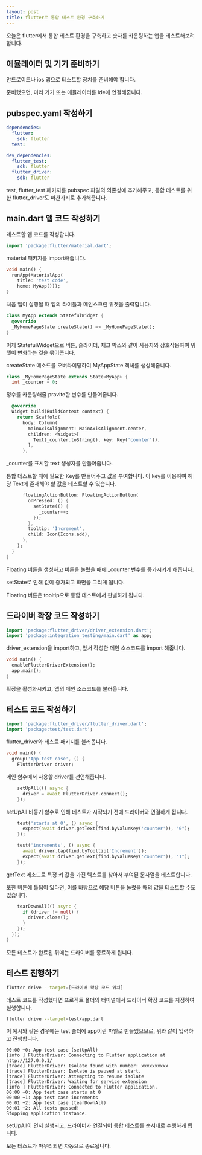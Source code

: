 ```yaml
---
layout: post
title: flutter로 통합 테스트 환경 구축하기
---
```


오늘은 flutter에서 통합 테스트 환경을 구축하고 숫자를 카운팅하는 앱을 테스트해보려 합니다.

## 에뮬레이터 및 기기 준비하기

안드로이드나 ios 앱으로 테스트할 장치를 준비해야 합니다.

준비했으면, 미리 기기 또는 에뮬레이터를 ide에 연결해줍니다.

## pubspec.yaml 작성하기

```yaml
dependencies:
  flutter:
    sdk: flutter
  test:

dev_dependencies:
  flutter_test:
    sdk: flutter
  flutter_driver:
    sdk: flutter
```

test, flutter_test 패키지를 pubspec 파일의 의존성에 추가해주고, 통합 테스트를 위한 flutter_driver도 마찬가지로 추가해줍니다.

## main.dart 앱 코드 작성하기

테스트할 앱 코드를 작성합니다.

```dart
import 'package:flutter/material.dart';
```

material 패키지를 import해줍니다.

```dart
void main() {
  runApp(MaterialApp(
    title: 'test code', 
    home: MyApp()));
}
```

처음 앱이 실행될 때 앱의 타이틀과 메인스크린 위젯을 출력합니다.

```dart
class MyApp extends StatefulWidget {
  @override
  _MyHomePageState createState() => _MyHomePageState();
}
```

이제 StatefulWidget으로 버튼, 슬라이더, 체크 박스와 같이 사용자와 상호작용하여 위젯이 변화하는 것을 묶어줍니다.

createState 메소드를 오버라이딩하여 MyAppState 객체를 생성해줍니다.

```dart
class _MyHomePageState extends State<MyApp> {
  int _counter = 0;
```

정수를 카운팅해줄 pravite한 변수를 만들어줍니다.

```dart
  @override
  Widget build(BuildContext context) {
    return Scaffold(
      body: Column(
        mainAxisAlignment: MainAxisAlignment.center,
        children: <Widget>[
          Text(_counter.toString(), key: Key('counter')),
        ],
      ),
```

_counter를 표시할 text 생성자를 만들어줍니다.

통합 테스트할 때에 필요한 Key를 만들어주고 값을 부여합니다.
이 key를 이용하여 해당 Text에 존재해야 할 값을 테스트할 수 있습니다.

```dart
      floatingActionButton: FloatingActionButton(
        onPressed: () {
          setState(() {
            _counter++;
          });
        },
        tooltip: 'Increment',
        child: Icon(Icons.add),
      ),
    );
  }
}
```

Floating 버튼을 생성하고 버튼을 눌렀을 때에 _counter 변수를 증가시키게 해줍니다.

setState로 인해 값이 증가되고 화면을 그리게 됩니다.

Floating 버튼은 tooltip으로 통합 테스트에서 판별하게 됩니다.

## 드라이버 확장 코드 작성하기

```dart
import 'package:flutter_driver/driver_extension.dart';
import 'package:integration_testing/main.dart' as app;
```

driver_extension을 import하고, 앞서 작성한 메인 소스코드를 import 해줍니다.

```dart
void main() {
  enableFlutterDriverExtension();
  app.main();
}
```

확장을 활성화시키고, 앱의 메인 소스코드를 불러옵니다.



## 테스트 코드 작성하기

```dart
import 'package:flutter_driver/flutter_driver.dart';
import 'package:test/test.dart';
```

flutter_driver와 테스트 패키지를 불러옵니다.

```dart
void main() {
  group('App test case', () {
    FlutterDriver driver;
```

메인 함수에서 사용할 driver를 선언해줍니다.

```dart
    setUpAll(() async {
      driver = await FlutterDriver.connect();
    });
```

setUpAll 비동기 함수로 인해 테스트가 시작되기 전에 드라이버와 연결하게 됩니다.

```dart
    test('starts at 0', () async {
      expect(await driver.getText(find.byValueKey('counter')), "0");
    });

    test('increments', () async {
      await driver.tap(find.byTooltip('Increment'));
      expect(await driver.getText(find.byValueKey('counter')), "1");
    });
```

getText 메소드로 특정 키 값을 가진 텍스트를 찾아서 부여된 문자열을 테스트합니다.

또한 버튼에 툴팁이 있다면, 이를 바탕으로 해당 버튼을 눌렀을 때의 값을 테스트할 수도 있습니다.

```dart
    tearDownAll(() async {
      if (driver != null) {
        driver.close();
      }
    });
  });
}
```

모든 테스트가 완료된 뒤에는 드라이버를 종료하게 됩니다.

## 테스트 진행하기

```bash
flutter drive --target=[드라이버 확장 코드 위치]
```

테스트 코드를 작성했다면 프로젝트 폴더의 터미널에서 드라이버 확장 코드를 지정하여 실행합니다.

```bash
flutter drive --target=test/app.dart
```

이 예시와 같은 경우에는 test 폴더에 app이란 파일로 만들었으므로, 위와 같이 입력하고 진행합니다.

```
00:00 +0: App test case (setUpAll)
[info ] FlutterDriver: Connecting to Flutter application at http://127.0.0.1/
[trace] FlutterDriver: Isolate found with number: xxxxxxxxxx
[trace] FlutterDriver: Isolate is paused at start.
[trace] FlutterDriver: Attempting to resume isolate
[trace] FlutterDriver: Waiting for service extension
[info ] FlutterDriver: Connected to Flutter application.
00:00 +0: App test case starts at 0
00:00 +1: App test case increments
00:01 +2: App test case (tearDownAll)
00:01 +2: All tests passed!
Stopping application instance.
```

setUpAll이 먼저 실행되고, 드라이버가 연결되어 통합 테스트를 순서대로 수행하게 됩니다.

모든 테스트가 마무리되면 자동으로 종료됩니다.